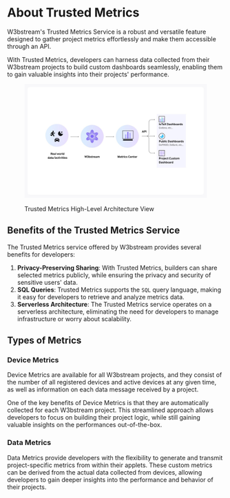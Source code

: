 # About Trusted Metrics

W3bstream's Trusted Metrics Service is a robust and versatile feature designed to gather project metrics effortlessly and make them accessible through an API.

With Trusted Metrics, developers can harness data collected from their W3bstream projects to build custom dashboards seamlessly, enabling them to gain valuable insights into their projects' performance.

<figure><img src="../.gitbook/assets/img_v2_252d5929-cc31-4fc4-ad20-5c1092bb000h.jpg" alt=""><figcaption><p>Trusted Metrics High-Level Architecture View</p></figcaption></figure>

## Benefits of the Trusted Metrics Service

The Trusted Metrics service offered by W3bstream provides several benefits for developers:

1. **Privacy-Preserving Sharing**: With Trusted Metrics, builders can share selected metrics publicly, while ensuring the privacy and security of sensitive users' data.
2. **SQL Queries**: Trusted Metrics supports the `SQL` query language, making it easy for developers to retrieve and analyze metrics data.
3. **Serverless Architecture**: The Trusted Metrics service operates on a serverless architecture, eliminating the need for developers to manage infrastructure or worry about scalability.&#x20;

## Types of Metrics

### Device Metrics

Device Metrics are available for all W3bstream projects, and they consist of the number of all registered devices and active devices at any given time, as well as information on each data message received by a project.

One of the key benefits of Device Metrics is that they are automatically collected for each W3bstream project. This streamlined approach allows developers to focus on building their project logic, while still gaining valuable insights on the performances out-of-the-box.

### Data Metrics

Data Metrics provide developers with the flexibility to generate and transmit project-specific metrics from within their applets. These custom metrics can be derived from the actual data collected from devices, allowing developers to gain deeper insights into the performance and behavior of their projects.
